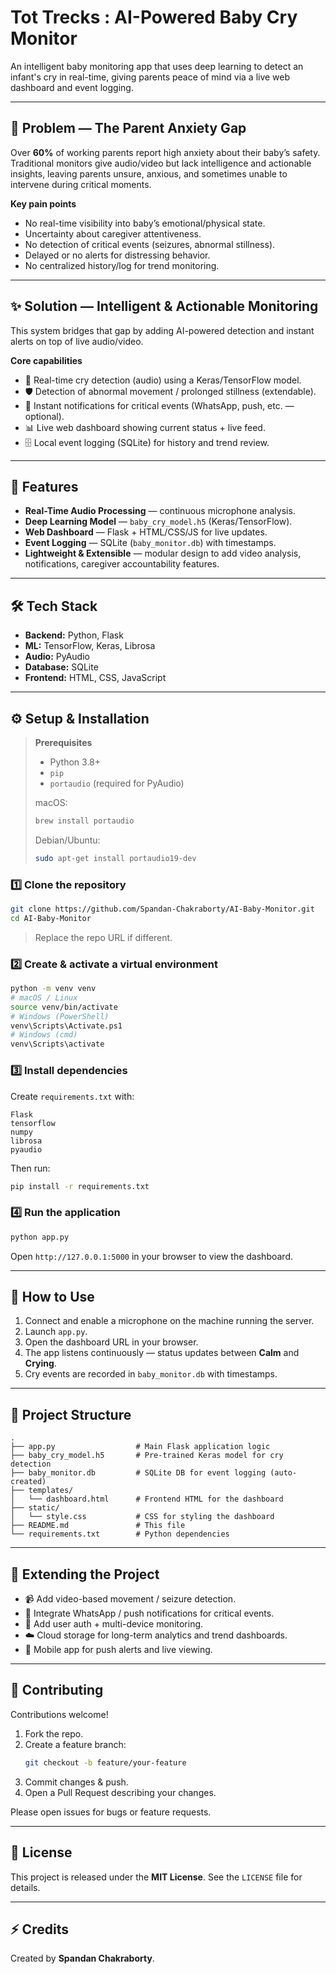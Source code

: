 # Tot Trecks : AI-Powered Baby Cry Monitor

An intelligent baby monitoring app that uses deep learning to detect an infant's cry in real-time, giving parents peace of mind via a live web dashboard and event logging.

---

## 🧭 Problem — The Parent Anxiety Gap
Over **60%** of working parents report high anxiety about their baby’s safety.  
Traditional monitors give audio/video but lack intelligence and actionable insights, leaving parents unsure, anxious, and sometimes unable to intervene during critical moments.

**Key pain points**
- No real-time visibility into baby’s emotional/physical state.  
- Uncertainty about caregiver attentiveness.  
- No detection of critical events (seizures, abnormal stillness).  
- Delayed or no alerts for distressing behavior.  
- No centralized history/log for trend monitoring.

---

## ✨ Solution — Intelligent & Actionable Monitoring
This system bridges that gap by adding AI-powered detection and instant alerts on top of live audio/video.

**Core capabilities**
- 🎯 Real-time cry detection (audio) using a Keras/TensorFlow model.  
- 🛡️ Detection of abnormal movement / prolonged stillness (extendable).  
- 📲 Instant notifications for critical events (WhatsApp, push, etc. — optional).  
- 📊 Live web dashboard showing current status + live feed.  
- 🗄️ Local event logging (SQLite) for history and trend review.

---

## 🚀 Features
- **Real-Time Audio Processing** — continuous microphone analysis.  
- **Deep Learning Model** — `baby_cry_model.h5` (Keras/TensorFlow).  
- **Web Dashboard** — Flask + HTML/CSS/JS for live updates.  
- **Event Logging** — SQLite (`baby_monitor.db`) with timestamps.  
- **Lightweight & Extensible** — modular design to add video analysis, notifications, caregiver accountability features.

---

## 🛠️ Tech Stack
- **Backend:** Python, Flask  
- **ML:** TensorFlow, Keras, Librosa  
- **Audio:** PyAudio  
- **Database:** SQLite  
- **Frontend:** HTML, CSS, JavaScript  

---

## ⚙️ Setup & Installation

> **Prerequisites**
> - Python 3.8+  
> - `pip`  
> - `portaudio` (required for PyAudio)  
>
> macOS:  
> ```bash
> brew install portaudio
> ```
> Debian/Ubuntu:  
> ```bash
> sudo apt-get install portaudio19-dev
> ```

### 1️⃣ Clone the repository
```bash
git clone https://github.com/Spandan-Chakraborty/AI-Baby-Monitor.git
cd AI-Baby-Monitor
```
> Replace the repo URL if different.

### 2️⃣ Create & activate a virtual environment
```bash
python -m venv venv
# macOS / Linux
source venv/bin/activate
# Windows (PowerShell)
venv\Scripts\Activate.ps1
# Windows (cmd)
venv\Scripts\activate
```

### 3️⃣ Install dependencies
Create `requirements.txt` with:
```
Flask
tensorflow
numpy
librosa
pyaudio
```
Then run:
```bash
pip install -r requirements.txt
```

### 4️⃣ Run the application
```bash
python app.py
```
Open `http://127.0.0.1:5000` in your browser to view the dashboard.

---

## 📖 How to Use
1. Connect and enable a microphone on the machine running the server.  
2. Launch `app.py`.  
3. Open the dashboard URL in your browser.  
4. The app listens continuously — status updates between **Calm** and **Crying**.  
5. Cry events are recorded in `baby_monitor.db` with timestamps.

---

## 📂 Project Structure
```
.
├── app.py                  # Main Flask application logic
├── baby_cry_model.h5       # Pre-trained Keras model for cry detection
├── baby_monitor.db         # SQLite DB for event logging (auto-created)
├── templates/
│   └── dashboard.html      # Frontend HTML for the dashboard
├── static/
│   └── style.css           # CSS for styling the dashboard
├── README.md               # This file
└── requirements.txt        # Python dependencies
```

---

## 🔧 Extending the Project
- 📹 Add video-based movement / seizure detection.  
- 📩 Integrate WhatsApp / push notifications for critical events.  
- 🔐 Add user auth + multi-device monitoring.  
- ☁️ Cloud storage for long-term analytics and trend dashboards.  
- 📱 Mobile app for push alerts and live viewing.

---

## 🤝 Contributing
Contributions welcome!  
1. Fork the repo.  
2. Create a feature branch:  
   ```bash
   git checkout -b feature/your-feature
   ```
3. Commit changes & push.  
4. Open a Pull Request describing your changes.

Please open issues for bugs or feature requests.

---

## 📄 License
This project is released under the **MIT License**. See the `LICENSE` file for details.

---

## ⚡ Credits
Created by **Spandan Chakraborty**.
